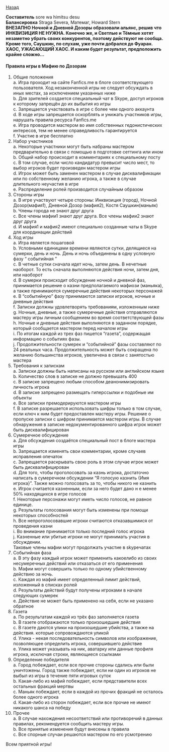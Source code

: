 ﻿[Назад](README.md)


**Составитель** sore wa himitsu desu   
**Балансировка** Straga Severa, Матемаг, Howard Stern    
**ВНЕЗАПНО Ночной и Дневной Дозоры образовали альянс, решив что ИНКВИЗИЦИЯ НЕ НУЖНА. Конечно же, и Светлые и Тёмные хотят незаметно убрать своих конкурентов, поэтому действуют не сообща. Кроме того, Саушкин, по слухам, уже почти добрался до Фуаран. ХАОС, УЖАСАЮЩИЙ ХАОС. И каким будет результат, предположить крайне сложно...**

#### Правила игры в Мафию по Дозорам  
1. Общие положения  
	a. Игра проходит на сайте Fanfics.me в блоге соответствующего пользователя. Ход незаконченной игры не следует обсуждать в иных местах, за исключением указанных ниже  
	b. Для зрителей создается специальный чат в Skype, доступ игроков к которому запрещён до их выбытия из игры  
	c. Запрещается участвовать в игре с более чем одного аккаунта  
	d. В ходе игры запрещается оскорблять и унижать участников игры, нарушать правила ресурса Fanfics.me  
	e. Игра проводится мастером во имя собственных гедонистических интересов, тем не менее   справедливость гарантируется  
	f. Участие в игре бесплатно  
2. Набор участников  
	a. Некоторые участники могут быть набраны мастером предварительно в связи с помощью в подготовке сеттинга или ином  
	b. Общий набор происходит в комментариях к специальному посту  
	c. В том случае, если число кандидатур превысит число мест, то выбор игроков будет произведен мастером игры  
	d. Игрок может быть заменен мастером в случае дисквалификации или по собственному желанию игрока, а также в случае длительного неучастия в игре  
	e. Распределение ролей производится случайным образом  
3. Стороны игры  
	a. В игре участвуют четыре стороны: Инквизиция (город), Ночной Дозор(мафия1), Дневной Дозор (мафия2), Костя Саушкин(маньяк)  
	b. Члены города не знают друг друга  
	c. Все члены мафии1 знают друг друга. Все члены мафии2 знают друг друга  
	d. И мафия1 и мафия2 имеют специально созданные чаты в Skype для координации действий   
4. Ход игры  
	a. Игра является пошаговой  
	b. Условными единицами времени являются сутки, делящиеся на сумерки, день и ночь. День и ночь объединены в одну условную фазу “ событийная ”  
	c. В четные сутки сначала идет ночь, затем день. В нечетные наоборот.
	То есть сначала выполняются действия ночи, затем дня, или наоборот  
	d. В сумерки происходит обсуждение ночной и дневной фаз, принимается
	решение о казни предполагаемого мафиози (маньяка), а также
	принимаются сумеречные действия некоторых персонажей  
	e. В “событийную” фазу принимаются записки игроков, ночные и дневные
	действия  
	f. Записки должны удовлетворять требованиям, изложенным ниже  
	g. Ночные, дневные, а также сумеречные действия отправляются мастеру
	игры личным сообщением во время соответствующей фазы  
	h. Ночные и дневные действия выполняются в заданном порядке, который
	сообщается мастером перед началом игры  
	i. По итогам каждой из трех фаз пишется “газета”, содержащая
	информацию о событиях фазы.  
	j. Продолжительности сумерек и “событийной” фазы составляют по 24
	реальных часа. Продолжительность может быть сокращена по желанию  	большинства игроков, увеличена в связи с занятостью мастера  
5. Требования к запискам  
	a. Записки должны быть написаны на русском или английском языке  
	b. Количество слов в записке не должно превышать 400  
	c. В записке запрещено любым способом деанонимизировать личность 
игрока  
	d. В записке запрещено размещать гиперссылки и подобные им объекты  
	e. Все записки премодерируются мастером игры  
	f. В записке разрешается использовать шифры только в том случае, если ключ к ним будет предоставлен мастеру игры. Решение о пропуске записки с шифром принимается мастером игры. В случае обнаружения  в записке недокументированного шифра игрок может быть дисквалифицирован
6. Сумеречное обсуждение  
	a. Для обсуждения создаётся специальный пост в блоге мастера игры  
	b. Запрещается изменять свои комментарии, кроме случаев исправления
опечаток  
	c. Запрещается раскрывать свою роль в
этом случае игрок может быть
дисквалифицирован  
	d. Для того, чтобы проголосовать за казнь игрока, достаточно написать в
сумеречном обсуждении “Я голосую казнить
{Имя игрока}”. Также
можно голосовать за то, чтобы никого не казнить  
	e. Игрок считается казненным, если за него будет дано н е менее 50%
находящихся в игре голосов  
	f. Некоторые персонажи могут иметь число голосов, не равное единице.  
	g. Результаты голосования могут быть изменены при помощи некоторых
способностей  
	h. Все непроголосовавшие игроки считаются отказавшимися от проведения
казни  
	i. Во внимание принимается только последний голос игрока  
	j. Казненные или убитые игроки не могут принимать участия в обсуждении.  
Таковые члены мафии могут продолжать участие в skypeчатах
7. Событийная фаза    
	a. В эту фазу каждый игрок может применить какоелибо
из своих
несумеречных действий или отказаться от его применения  
	b. Мафии могут совершить только по одному убийственному действию за
ночь.  
	c. Каждая из мафий имеет определенный лимит действий, изложенный в
списках ролей  
	d. Результаты действий будут получены игроками в начале следующих
сумерек  
	e. Действие не может быть применено на себя, если не указано обратное  
8. Газета  
	a. По результатам каждой из трёх фаз заполняется газета  
	b. В газете отображаются только произошедшие действия  
	c. В газете даются улики на произошедшие убийства, а также на действия.
которые сопровождаются уликой  
	d. Улика - некая
последовательность символов или изображение,
позволяющее определить игрока, совершившего действие  
	e. Улика может указывать на ник, аватарку или данные профиля игрока,
исключая строки, являющиеся ссылками
9. Определение победителя  
	a. Город побеждает, если все прочие стороны сдались или были
уничтожены. Город также побеждает, если ни один из игроков не выбыл
из игры в течение пяти игровых суток  
	b. Какая-либо
из мафий побеждает, если представители всех остальных
фракций мертвы  
	c. Маньяк побеждает, если в каждой из прочих фракций не осталось более
одного игрока  
	d. Какая-либо
из сторон побеждает, если все прочие не имеют никакого
шанса на победу  
10. Прочее  
	a. В случае нахождения несоответствий или противоречий в данных
правилах, рекомендуется сообщить мастеру игры.  
	b. Все принятые изменения будут внесены в правила  
	c. Все спорные случаи решаются мастером по его усмотрению  

Всем приятной игры!
